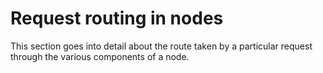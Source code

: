 # Request routing in nodes

This section goes into detail about the route taken by a particular request through the various
components of a node.
